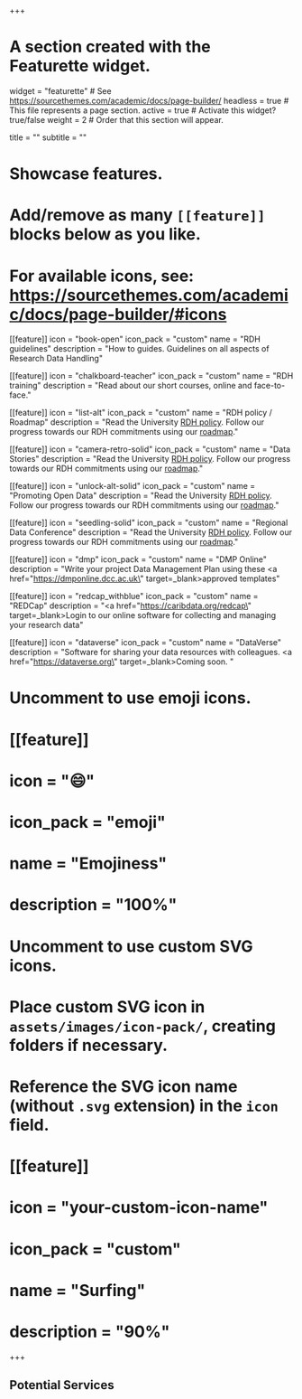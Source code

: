 +++
# A section created with the Featurette widget.
widget = "featurette"  # See https://sourcethemes.com/academic/docs/page-builder/
headless = true  # This file represents a page section.
active = true  # Activate this widget? true/false
weight = 2  # Order that this section will appear.

title = ""
subtitle = ""

# Showcase features.
# 
# Add/remove as many `[[feature]]` blocks below as you like.
# 
# For available icons, see: https://sourcethemes.com/academic/docs/page-builder/#icons

[[feature]]
  icon = "book-open"
  icon_pack = "custom"
  name = "RDH guidelines"
  description = "How to guides. Guidelines on all aspects of Research Data Handling"
  
[[feature]]
  icon = "chalkboard-teacher"
  icon_pack = "custom"
  name = "RDH training"
  description = "Read about our short courses, online and face-to-face."
  
[[feature]]
  icon = "list-alt"
  icon_pack = "custom"
  name = "RDH policy / Roadmap"
  description = "Read the University [RDH policy](#policy). Follow our progress towards our RDH commitments using our [roadmap](#roadmap)."

[[feature]]
  icon = "camera-retro-solid"
  icon_pack = "custom"
  name = "Data Stories"
  description = "Read the University [RDH policy](#policy). Follow our progress towards our RDH commitments using our [roadmap](#roadmap)."

[[feature]]
  icon = "unlock-alt-solid"
  icon_pack = "custom"
  name = "Promoting Open Data"
  description = "Read the University [RDH policy](#policy). Follow our progress towards our RDH commitments using our [roadmap](#roadmap)."

[[feature]]
  icon = "seedling-solid"
  icon_pack = "custom"
  name = "Regional Data Conference"
  description = "Read the University [RDH policy](#policy). Follow our progress towards our RDH commitments using our [roadmap](#roadmap)."

[[feature]]
  icon = "dmp"
  icon_pack = "custom"
  name = "DMP Online"
  description = "Write your project Data Management Plan using these <a href=\"https://dmponline.dcc.ac.uk\" target=_blank>approved templates</a>"

[[feature]]
  icon = "redcap_withblue"
  icon_pack = "custom"
  name = "REDCap"
  description = "<a href=\"https://caribdata.org/redcap\" target=_blank>Login</a> to our online software for collecting and managing your research data"

[[feature]]
  icon = "dataverse"
  icon_pack = "custom"
  name = "DataVerse"
  description = "Software for sharing your data resources with colleagues. <a href=\"https://dataverse.org\" target=_blank>Coming soon</a>. "

# Uncomment to use emoji icons.
#  [[feature]]
#   icon = ":smile:"
#   icon_pack = "emoji"
#   name = "Emojiness"
#   description = "100%"  

# Uncomment to use custom SVG icons.
# Place custom SVG icon in `assets/images/icon-pack/`, creating folders if necessary.
# Reference the SVG icon name (without `.svg` extension) in the `icon` field.
# [[feature]]
#  icon = "your-custom-icon-name"
#  icon_pack = "custom"
#  name = "Surfing"
#  description = "90%"

+++
## Potential Services
<br>
